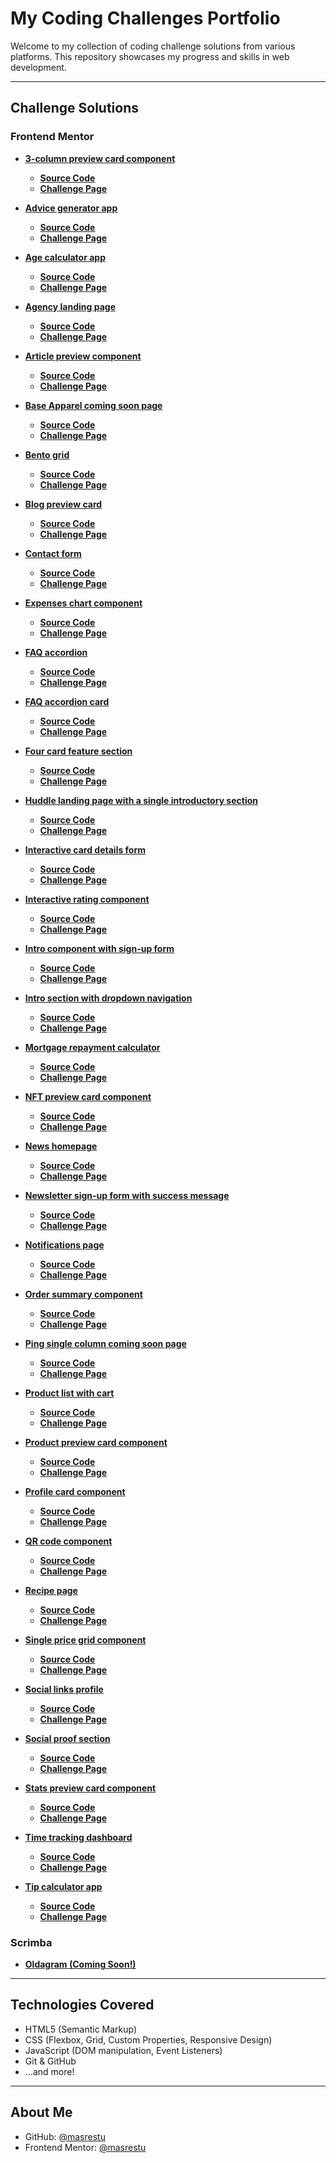 # My Coding Challenges Portfolio

Welcome to my collection of coding challenge solutions from various platforms. This repository showcases my progress and skills in web development.

---

## Challenge Solutions

### Frontend Mentor

* **[3-column preview card component](frontend-mentor/3-column-preview-card-component/)**
    * [**Source Code**](https://github.com/masrestu/coding-challenges/tree/main/frontend-mentor/3-column-preview-card-component/)
    * [**Challenge Page**](https://www.frontendmentor.io//challenges/3column-preview-card-component-pH92eAR2-)

* **[Advice generator app](frontend-mentor/advice-generator-app/)**
    * [**Source Code**](https://github.com/masrestu/coding-challenges/tree/main/frontend-mentor/advice-generator-app/)
    * [**Challenge Page**](https://www.frontendmentor.io//challenges/advice-generator-app-QdUG-13db)

* **[Age calculator app](frontend-mentor/age-calculator-app/)**
    * [**Source Code**](https://github.com/masrestu/coding-challenges/tree/main/frontend-mentor/age-calculator-app/)
    * [**Challenge Page**](https://www.frontendmentor.io//challenges/age-calculator-app-dF9DFFpj-Q)

* **[Agency landing page](frontend-mentor/agency-landing-page/)**
    * [**Source Code**](https://github.com/masrestu/coding-challenges/tree/main/frontend-mentor/agency-landing-page/)
    * [**Challenge Page**](https://www.frontendmentor.io//challenges/agency-landing-page-7yVs3B6ef)

* **[Article preview component](frontend-mentor/article-preview-component/)**
    * [**Source Code**](https://github.com/masrestu/coding-challenges/tree/main/frontend-mentor/article-preview-component/)
    * [**Challenge Page**](https://www.frontendmentor.io//challenges/article-preview-component-dYBN_pYFT)

* **[Base Apparel coming soon page](frontend-mentor/base-apparel-coming-soon-page/)**
    * [**Source Code**](https://github.com/masrestu/coding-challenges/tree/main/frontend-mentor/base-apparel-coming-soon-page/)
    * [**Challenge Page**](https://www.frontendmentor.io//challenges/base-apparel-coming-soon-page-5d46b47f8db8a7063f9331a0)

* **[Bento grid](frontend-mentor/bento-grid/)**
    * [**Source Code**](https://github.com/masrestu/coding-challenges/tree/main/frontend-mentor/bento-grid/)
    * [**Challenge Page**](https://www.frontendmentor.io//challenges/bento-grid-RMydElrlOj)

* **[Blog preview card](frontend-mentor/blog-preview-card/)**
    * [**Source Code**](https://github.com/masrestu/coding-challenges/tree/main/frontend-mentor/blog-preview-card/)
    * [**Challenge Page**](https://www.frontendmentor.io//challenges/blog-preview-card-ckPaj01IcS)

* **[Contact form](frontend-mentor/contact-form/)**
    * [**Source Code**](https://github.com/masrestu/coding-challenges/tree/main/frontend-mentor/contact-form/)
    * [**Challenge Page**](https://www.frontendmentor.io//challenges/contact-form--G-hYlqKJj)

* **[Expenses chart component](frontend-mentor/expenses-chart-component/)**
    * [**Source Code**](https://github.com/masrestu/coding-challenges/tree/main/frontend-mentor/expenses-chart-component/)
    * [**Challenge Page**](https://www.frontendmentor.io//challenges/expenses-chart-component-e7yJBUdjwt)

* **[FAQ accordion](frontend-mentor/faq-accordion/)**
    * [**Source Code**](https://github.com/masrestu/coding-challenges/tree/main/frontend-mentor/faq-accordion/)
    * [**Challenge Page**](https://www.frontendmentor.io//challenges/faq-accordion-wyfFdeBwBz)

* **[FAQ accordion card](frontend-mentor/faq-accordion-card/)**
    * [**Source Code**](https://github.com/masrestu/coding-challenges/tree/main/frontend-mentor/faq-accordion-card/)
    * [**Challenge Page**](https://www.frontendmentor.io//challenges/faq-accordion-card-XlyjD0Oam)

* **[Four card feature section](frontend-mentor/four-card-feature-section/)**
    * [**Source Code**](https://github.com/masrestu/coding-challenges/tree/main/frontend-mentor/four-card-feature-section/)
    * [**Challenge Page**](https://www.frontendmentor.io//challenges/four-card-feature-section-weK1eFYK)

* **[Huddle landing page with a single introductory section](frontend-mentor/huddle-landing-page-with-a-single-introductory-section/)**
    * [**Source Code**](https://github.com/masrestu/coding-challenges/tree/main/frontend-mentor/huddle-landing-page-with-a-single-introductory-section/)
    * [**Challenge Page**](https://www.frontendmentor.io//challenges/huddle-landing-page-with-a-single-introductory-section-B_2Wvxgi0)

* **[Interactive card details form](frontend-mentor/interactive-card-details-form/)**
    * [**Source Code**](https://github.com/masrestu/coding-challenges/tree/main/frontend-mentor/interactive-card-details-form/)
    * [**Challenge Page**](https://www.frontendmentor.io//challenges/interactive-card-details-form-XpS8cKZDWw)

* **[Interactive rating component](frontend-mentor/interactive-rating-component/)**
    * [**Source Code**](https://github.com/masrestu/coding-challenges/tree/main/frontend-mentor/interactive-rating-component/)
    * [**Challenge Page**](https://www.frontendmentor.io//challenges/interactive-rating-component-koxpeBUmI)

* **[Intro component with sign-up form](frontend-mentor/intro-component-with-sign-up-form/)**
    * [**Source Code**](https://github.com/masrestu/coding-challenges/tree/main/frontend-mentor/intro-component-with-sign-up-form/)
    * [**Challenge Page**](https://www.frontendmentor.io//challenges/intro-component-with-signup-form-5cf91bd49edda32581d28fd1)

* **[Intro section with dropdown navigation](frontend-mentor/intro-section-with-dropdown-navigation/)**
    * [**Source Code**](https://github.com/masrestu/coding-challenges/tree/main/frontend-mentor/intro-section-with-dropdown-navigation/)
    * [**Challenge Page**](https://www.frontendmentor.io//challenges/intro-section-with-dropdown-navigation-ryaPetHE5)

* **[Mortgage repayment calculator](frontend-mentor/mortgage-repayment-calculator/)**
    * [**Source Code**](https://github.com/masrestu/coding-challenges/tree/main/frontend-mentor/mortgage-repayment-calculator/)
    * [**Challenge Page**](https://www.frontendmentor.io//challenges/mortgage-repayment-calculator-Galx1LXK73)

* **[NFT preview card component](frontend-mentor/nft-preview-card-component/)**
    * [**Source Code**](https://github.com/masrestu/coding-challenges/tree/main/frontend-mentor/nft-preview-card-component/)
    * [**Challenge Page**](https://www.frontendmentor.io//challenges/nft-preview-card-component-SbdUL_w0U)

* **[News homepage](frontend-mentor/news-homepage/)**
    * [**Source Code**](https://github.com/masrestu/coding-challenges/tree/main/frontend-mentor/news-homepage/)
    * [**Challenge Page**](https://www.frontendmentor.io//challenges/news-homepage-H6SWTa1MFl)

* **[Newsletter sign-up form with success message](frontend-mentor/newsletter-sign-up-form-with-success-message/)**
    * [**Source Code**](https://github.com/masrestu/coding-challenges/tree/main/frontend-mentor/newsletter-sign-up-form-with-success-message/)
    * [**Challenge Page**](https://www.frontendmentor.io//challenges/newsletter-signup-form-with-success-message-3FC1AZbNrv)

* **[Notifications page](frontend-mentor/notifications-page/)**
    * [**Source Code**](https://github.com/masrestu/coding-challenges/tree/main/frontend-mentor/notifications-page/)
    * [**Challenge Page**](https://www.frontendmentor.io//challenges/notifications-page-DqK5QAmKbC)

* **[Order summary component](frontend-mentor/order-summary-component/)**
    * [**Source Code**](https://github.com/masrestu/coding-challenges/tree/main/frontend-mentor/order-summary-component/)
    * [**Challenge Page**](https://www.frontendmentor.io//challenges/order-summary-component-QlPmajDUj)

* **[Ping single column coming soon page](frontend-mentor/ping-single-column-coming-soon-page/)**
    * [**Source Code**](https://github.com/masrestu/coding-challenges/tree/main/frontend-mentor/ping-single-column-coming-soon-page/)
    * [**Challenge Page**](https://www.frontendmentor.io//challenges/ping-single-column-coming-soon-page-5cadd051fec04111f7b848da)

* **[Product list with cart](frontend-mentor/product-list-with-cart/)**
    * [**Source Code**](https://github.com/masrestu/coding-challenges/tree/main/frontend-mentor/product-list-with-cart/)
    * [**Challenge Page**](https://www.frontendmentor.io//challenges/product-list-with-cart-5MmqLVAp_d)

* **[Product preview card component](frontend-mentor/product-preview-card-component/)**
    * [**Source Code**](https://github.com/masrestu/coding-challenges/tree/main/frontend-mentor/product-preview-card-component/)
    * [**Challenge Page**](https://www.frontendmentor.io//challenges/product-preview-card-component-GO7UmttRfa)

* **[Profile card component](frontend-mentor/profile-card-component/)**
    * [**Source Code**](https://github.com/masrestu/coding-challenges/tree/main/frontend-mentor/profile-card-component/)
    * [**Challenge Page**](https://www.frontendmentor.io//challenges/profile-card-component-cfArpWshJ)

* **[QR code component](frontend-mentor/qr-code-component/)**
    * [**Source Code**](https://github.com/masrestu/coding-challenges/tree/main/frontend-mentor/qr-code-component/)
    * [**Challenge Page**](https://www.frontendmentor.io//challenges/qr-code-component-iux_sIO_H)

* **[Recipe page](frontend-mentor/recipe-page/)**
    * [**Source Code**](https://github.com/masrestu/coding-challenges/tree/main/frontend-mentor/recipe-page/)
    * [**Challenge Page**](https://www.frontendmentor.io//challenges/recipe-page-KiTsR8QQKm)

* **[Single price grid component](frontend-mentor/single-price-grid-component/)**
    * [**Source Code**](https://github.com/masrestu/coding-challenges/tree/main/frontend-mentor/single-price-grid-component/)
    * [**Challenge Page**](https://www.frontendmentor.io//challenges/single-price-grid-component-5ce41129d0ff452fec5abbbc)

* **[Social links profile](frontend-mentor/social-links-profile/)**
    * [**Source Code**](https://github.com/masrestu/coding-challenges/tree/main/frontend-mentor/social-links-profile/)
    * [**Challenge Page**](https://www.frontendmentor.io//challenges/social-links-profile-UG32l9m6dQ)

* **[Social proof section](frontend-mentor/social-proof-section/)**
    * [**Source Code**](https://github.com/masrestu/coding-challenges/tree/main/frontend-mentor/social-proof-section/)
    * [**Challenge Page**](https://www.frontendmentor.io//challenges/social-proof-section-6e0qTv_bA)

* **[Stats preview card component](frontend-mentor/stats-preview-card-component/)**
    * [**Source Code**](https://github.com/masrestu/coding-challenges/tree/main/frontend-mentor/stats-preview-card-component/)
    * [**Challenge Page**](https://www.frontendmentor.io//challenges/stats-preview-card-component-8JqbgoU62)

* **[Time tracking dashboard](frontend-mentor/time-tracking-dashboard/)**
    * [**Source Code**](https://github.com/masrestu/coding-challenges/tree/main/frontend-mentor/time-tracking-dashboard/)
    * [**Challenge Page**](https://www.frontendmentor.io//challenges/time-tracking-dashboard-UIQ7167Jw)

* **[Tip calculator app](frontend-mentor/tip-calculator-app/)**
    * [**Source Code**](https://github.com/masrestu/coding-challenges/tree/main/frontend-mentor/tip-calculator-app/)
    * [**Challenge Page**](https://www.frontendmentor.io//challenges/tip-calculator-app-ugJNGbJUX)

### Scrimba

* **[Oldagram (Coming Soon!)](scrimba/your-next-scrimba-challenge-folder/)**

---

## Technologies Covered

- HTML5 (Semantic Markup)
- CSS (Flexbox, Grid, Custom Properties, Responsive Design)
- JavaScript (DOM manipulation, Event Listeners)
- Git & GitHub
- ...and more!

---

## About Me

- GitHub: [@masrestu](https://github.com/masrestu)
- Frontend Mentor: [@masrestu](https://www.frontendmentor.io/profile/masrestu)